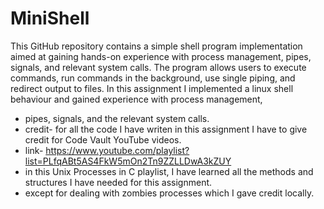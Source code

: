 # MiniShell
This GitHub repository contains a simple shell program implementation aimed at gaining hands-on experience with process management, pipes, signals, and relevant system calls.
The program allows users to execute commands, run commands in the background, use single piping, and redirect output to files.
In this assignment I implemented a linux shell behaviour and gained experience with process management,
 * pipes, signals, and the relevant system calls.
 * credit- for all the code I have writen in this assignment I have to give credit for Code Vault YouTube videos.
 * link- https://www.youtube.com/playlist?list=PLfqABt5AS4FkW5mOn2Tn9ZZLLDwA3kZUY
 * in this Unix Processes in C playlist, I have learned all the methods and structures I have needed for this assignment.
 * except for dealing with zombies processes which I gave credit locally.
